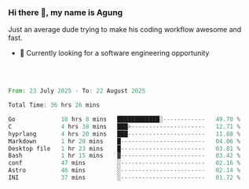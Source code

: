 ### Hi there 👋, my name is Agung
Just an average dude trying to make his coding workflow awesome and fast.

<!--
**agungfir98/agungfir98** is a ✨ _special_ ✨ repository because its `README.md` (this file) appears on your GitHub profile.
-->

- 🔭 Currently looking for a software engineering opportunity
<br/>
<br/>
<!--START_SECTION:waka-->

```rust
From: 23 July 2025 - To: 22 August 2025

Total Time: 36 hrs 26 mins

Go             18 hrs 8 mins   ████████████░------------   49.70 %
C              4 hrs 38 mins   ███>---------------------   12.71 %
hyprlang       4 hrs 20 mins   ███----------------------   11.88 %
Markdown       1 hr 28 mins    █------------------------   04.06 %
Desktop file   1 hr 23 mins    █------------------------   03.81 %
Bash           1 hr 15 mins    ▓------------------------   03.42 %
conf           47 mins         ░------------------------   02.16 %
Astro          46 mins         ░------------------------   02.14 %
INI            37 mins         ░------------------------   01.72 %
```

<!--END_SECTION:waka-->
